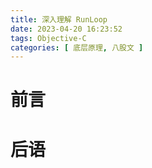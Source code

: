 ```yaml
---
title: 深入理解 RunLoop
date: 2023-04-20 16:23:52
tags: Objective-C 
categories: [ 底层原理, 八股文 ]
---
```


# 前言

<!-- more -->

# 后语